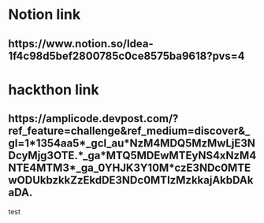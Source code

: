 <div>
  <h1>
    Notion link
  </h1>
<h2>
  https://www.notion.so/Idea-1f4c98d5bef2800785c0ce8575ba9618?pvs=4
</h2>
  <h1>
    hackthon link
  </h1>
  <h2>
    https://amplicode.devpost.com/?ref_feature=challenge&ref_medium=discover&_gl=1*1354aa5*_gcl_au*NzM4MDQ5MzMwLjE3NDcyMjg3OTE.*_ga*MTQ5MDEwMTEyNS4xNzM4NTE4MTM3*_ga_0YHJK3Y10M*czE3NDc0MTEwODUkbzkkZzEkdDE3NDc0MTIzMzkkajAkbDAkaDA.
  </h2>
</div>
test


